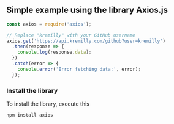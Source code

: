 ## Simple example using the library Axios.js

```javascript
const axios = require('axios');

// Replace "kremilly" with your GitHub username
axios.get('https://api.kremilly.com/github?user=kremilly')
  .then(response => {
    console.log(response.data);
  })
  .catch(error => {
    console.error('Error fetching data:', error);
  });
```

### Install the library

To install the library, execute this

```shell
npm install axios
```
